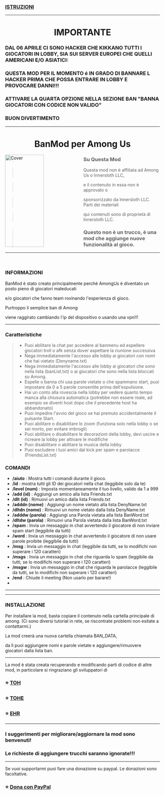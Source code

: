 ### [ISTRUZIONI](Istruzioni/Italiano/ISTRUZIONI-IT.md)

----
<h1 align="center">IMPORTANTE</h1>

### DAL 06 APRILE CI SONO HACKER CHE KIKKANO TUTTI I GIOCATORI IN LOBBY, SIA SUI SERVER EUROPEI CHE QUELLI AMERICANI E/O ASIATICI:
### QUESTA MOD PER IL MOMENTO é IN GRADO DI BANNARE L HACKER PRIMA CHE POSSA ENTRARE IN LOBBY E PROVOCARE DANNI!!!
### ATTIVARE LA QUARTA OPZIONE NELLA SEZIONE BAN "BANNA GIOCATORI CON CODICE NON VALIDO"
### BUON DIVERTIMENTO
----
<h1 align="center">BanMod per Among Us</h1>


<img align="left" alt="Cover" src="Resources/newimage.png" width="50%" height="300" /> 
<p align="right">

> ### Su Questa Mod

> Questa mod non è affiliata ad Among Us o Innersloth LLC,

> e il contenuto in essa non è approvato o

> sponsorizzato da Innersloth LLC. Parti dei materiali

> qui contenuti sono di proprietà di Innersloth LLC.

> ### Questo non è un trucco, è una mod che aggiunge nuove funzionalità al gioco.


---
<br>

### INFORMAZIONI


BanMod è stato creato principalmente perché AmongUs è diventato un posto pieno di giocatori maleducati

e/o giocatori che fanno team rovinando l'esperienza di gioco. 

Purtroppo il semplice ban di Among

viene raggirato cambiando l'ip del dispositivo o usando una vpn!!!

---
### Caratteristiche

> - Puoi abilitare la chat per accedere al banmenu ed espellere giocatori troll o afk senza dover aspettare la riunione successiva
> - Nega immediatamente l'accesso alle lobby ai giocatori con nomi che hai vietato (Denyname.txt)
> - Nega immediatamente l'accesso alle lobby ai giocatori che sono nella lista (banList.txt) o ai giocatori che sono nella lista bloccati su Among.
> - Espelle o banna chi usa parole vietate o che spammano start, puoi impostare da 0 a 5 parole consentite prima dell'espulsione.
> - Hai un conto alla rovescia nella lobby per vedere quanto tempo manca alla chiusura automatica (potrebbe non essere reale, ad esempio se diventi host dopo che il precedente host ha abbandonato)
> - Puoi impedire l'avvio del gioco se hai premuto accidentalmente il pulsante Start.
> - Puoi abilitare o disabilitare lo zoom (funziona solo nella lobby o se sei morto, per evitare imbrogli)
> - Puoi abilitare o disabilitare le decorazioni della lobby, devi uscire e ricreare la lobby per attivare le modifiche
> - Puoi disabilitare o abilitare la musica della lobby
> - Puoi escludere i tuoi amici dal kick per spam e parolacce (FriendsList.txt)

### COMANDI
- **/aiuto** : Mostra tutti i comandi durante il gioco.
- **/id** : mostra tutti gli ID dei giocatori nella chat (leggibile solo da te)
- **/level (num)** : Imposta momentaneamente il tuo livello, valido da 1 a 999
- **/add (id)** : Aggiungi un amico alla lista Friends.txt
- **/dlt (id)** : Rimuovi un amico dalla lista Friends.txt
- **/adddn (nome)** : Aggiungi un nome vietato alla lista DenyName.txt
- **/dltdn (nome)** : Rimuovi un nome vietato dalla lista DenyName.txt
- **/adddw (parola)** : Aggiungi una Parola vietata alla lista BanWord.txt
- **/dltdw (parola)** : Rimuovi una Parola vietata dalla lista BanWord.txt
- **/spam** : Invia un messaggio in chat avvertendo il giocatore di non inviare spam start (leggibile da tutti)
- **/word** : Invia un messaggio in chat avvertendo il giocatore di non usare parole proibite (leggibile da tutti)
- **/msg** : Invia un messaggio in chat (leggibile da tutti, se lo modifichi non superare i 120 caratteri)
- **/msgs** : Invia un messaggio in chat che riguarda lo spam (leggibile da tutti, se lo modifichi non superare i 120 caratteri)
- **/msgw** : Invia un messaggio in chat che riguarda le parolacce (leggibile da tutti, se lo modifichi non superare i 120 caratteri)
- **/end** : Chiude il meeting (Non usarlo per barare!)
- 
---

                   
---
### INSTALLAZIONE

Per installare la mod, basta copiare il contenuto nella cartella principale di among.
(Ci sono diversi tutorial in rete, se riscontrate problemi non esitate a contattarmi.)

La mod creerà una nuova cartella chiamata BAN_DATA,

da lì puoi aggiungere nomi e parole vietate e aggiungere/rimuovere giocatori dalla lista ban.

---
La mod è stata creata recuperando e modificando parti di codice di altre mod, in particolare si ringraziano gli sviluppatori di

### :star: [TOH](https://github.com/tukasa0001/TownOfHost)
### :star: [TOHE](https://github.com/KARPED1EM/TownOfHostEdited)
### :star: [EHR](https://github.com/Gurge44/EndlessHostRoles/tree/main)
---
### I suggerimenti per migliorare/aggiornare la mod sono benvenuti!
### Le richieste di aggiungere trucchi saranno ignorate!!!
---


Se vuoi supportarmi puoi fare una donazione su paypal.
Le donazioni sono facoltative.

### :star: [Dona con PayPal](https://www.paypal.com/donate/?hosted_button_id=AQTKF6FGQLPCL)

